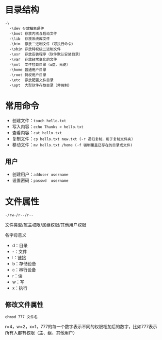 # 目录结构

```
-\
  -\dev 存放抽象硬件
  -\boot 存放内核与启动文件
  -\lib  存放系统库文件
  -\bin  存放二进制文件（可执行命令）
  -\sbin 存放特权级二进制文件
  -\usr  存放安装程序（软件默认安装目录）
  -\var  存放经常变化的文件
  -\mnt  文件挂载目录（u盘、光驱）
  -\home 普通用户目录
  -\root 特权用户目录
  -\etc  存放配置文件目录
  -\opt  大型软件存放目录（非强制）
```

# 常用命令

- 创建文件：`touch hello.txt`
- 写入内容：`echo Thanks > hello.txt`
- 查看内容：`cat hello.txt`
- 复制文件：`cp hello.txt new.txt (-r 递归复制，用于复制文件夹)`
- 移动文件：`mv hello.txt /home (-f 强制覆盖已存在的目录或文件)`

## 用户

- 创建用户：`adduser username`
- 设置密码：`passwd  username`

# 文件属性

`-/rw-/r--/r--`

文件类型/属主权限/属组权限/其他用户权限

各字母意义
  - d：目录
  - -：文件
  - l：链接
  - b：存储设备
  - c：串行设备
  - r：读
  - w：写
  - x：执行

## 修改文件属性

`chmod 777 文件名`

r=4，w=2，x=1，777的每一个数字表示不同的权限相加后的数字，比如777表示所有人都有权限（主、组、其他用户）
